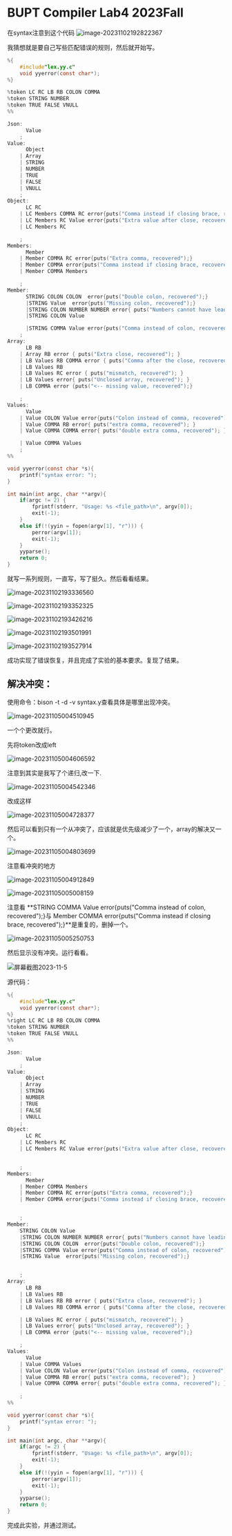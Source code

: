 # BUPT Compiler Lab4 2023Fall





在syntax注意到这个代码
![image-20231102192822367](http://typora-image-fengchen.oss-cn-beijing.aliyuncs.com/img/image-20231102192822367.png)



我猜想就是要自己写些匹配错误的规则，然后就开始写。



```c
%{
    #include"lex.yy.c"
    void yyerror(const char*);
%}

%token LC RC LB RB COLON COMMA
%token STRING NUMBER
%token TRUE FALSE VNULL
%%

Json:
      Value
    ;
Value:
      Object
    | Array
    | STRING
    | NUMBER
    | TRUE
    | FALSE
    | VNULL
    ;
Object:
      LC RC
    | LC Members COMMA RC error{puts("Comma instead if closing brace, recovered");}
    | LC Members RC Value error{puts("Extra value after close, recovered");}
    | LC Members RC 

    ;
Members:
      Member
    | Member COMMA RC error{puts("Extra comma, recovered");}
    | Member COMMA error{puts("Comma instead if closing brace, recovered");}
    | Member COMMA Members

    ;
Member:
      STRING COLON COLON  error{puts("Double colon, recovered");}
      |STRING Value  error{puts("Missing colon, recovered");}
      |STRING COLON NUMBER NUMBER error{ puts("Numbers cannot have leading zeroes, recovered"); }
      |STRING COLON Value

      |STRING COMMA Value error{puts("Comma instead of colon, recovered");}
    ;
Array:
      LB RB
    | Array RB error { puts("Extra close, recovered"); }
    | LB Values RB COMMA error { puts("Comma after the close, recovered"); }
    | LB Values RB
    | LB Values RC error { puts("mismatch, recovered"); }
    | LB Values error{ puts("Unclosed array, recovered"); }
    | LB COMMA error {puts("<-- missing value, recovered");}

    ;
Values:
      Value
    | Value COLON Value error{puts("Colon instead of comma, recovered");}
    | Value COMMA RB error{ puts("extra comma, recovered"); }
    | Value COMMA COMMA error{ puts("double extra comma, recovered"); }

    | Value COMMA Values
    ;
%%

void yyerror(const char *s){
    printf("syntax error: ");
}

int main(int argc, char **argv){
    if(argc != 2) {
        fprintf(stderr, "Usage: %s <file_path>\n", argv[0]);
        exit(-1);
    }
    else if(!(yyin = fopen(argv[1], "r"))) {
        perror(argv[1]);
        exit(-1);
    }
    yyparse();
    return 0;
}

```

就写一系列规则，一直写，写了挺久。然后看看结果。



![image-20231102193336560](http://typora-image-fengchen.oss-cn-beijing.aliyuncs.com/img/image-20231102193336560.png)

![image-20231102193352325](http://typora-image-fengchen.oss-cn-beijing.aliyuncs.com/img/image-20231102193352325.png)

![image-20231102193426216](http://typora-image-fengchen.oss-cn-beijing.aliyuncs.com/img/image-20231102193426216.png)

![image-20231102193501991](http://typora-image-fengchen.oss-cn-beijing.aliyuncs.com/img/image-20231102193501991.png)

![image-20231102193527914](http://typora-image-fengchen.oss-cn-beijing.aliyuncs.com/img/image-20231102193527914.png)

成功实现了错误恢复，并且完成了实验的基本要求。复现了结果。

## 解决冲突：

使用命令：bison -t -d -v syntax.y查看具体是哪里出现冲突。

![image-20231105004510945](http://typora-image-fengchen.oss-cn-beijing.aliyuncs.com/img/image-20231105004510945.png)

一个个更改就行。

先将token改成left

![image-20231105004606592](http://typora-image-fengchen.oss-cn-beijing.aliyuncs.com/img/image-20231105004606592.png)

注意到其实是我写了个递归,改一下.

![image-20231105004542346](http://typora-image-fengchen.oss-cn-beijing.aliyuncs.com/img/image-20231105004542346.png)

改成这样

![image-20231105004728377](http://typora-image-fengchen.oss-cn-beijing.aliyuncs.com/img/image-20231105004728377.png)

然后可以看到只有一个从冲突了，应该就是优先级减少了一个，array的解决又一个。

![image-20231105004803699](http://typora-image-fengchen.oss-cn-beijing.aliyuncs.com/img/image-20231105004803699.png)

注意看冲突的地方

![image-20231105004912849](http://typora-image-fengchen.oss-cn-beijing.aliyuncs.com/img/image-20231105004912849.png)

![image-20231105005008159](http://typora-image-fengchen.oss-cn-beijing.aliyuncs.com/img/image-20231105005008159.png)

注意看 **STRING COMMA Value error{puts("Comma instead of colon, recovered");}与 Member COMMA error{puts("Comma instead if closing brace, recovered");}**是重复的，删掉一个。

![image-20231105005250753](http://typora-image-fengchen.oss-cn-beijing.aliyuncs.com/img/image-20231105005250753.png)

然后显示没有冲突。运行看看。

![屏幕截图2023-11-5](http://typora-image-fengchen.oss-cn-beijing.aliyuncs.com/img/屏幕截图2023-11-5.png)

源代码：

```c
%{
    #include"lex.yy.c"
    void yyerror(const char*);
%}
%right LC RC LB RB COLON COMMA
%token STRING NUMBER
%token TRUE FALSE VNULL
%%

Json:
      Value
    ;
Value:
      Object
    | Array
    | STRING
    | NUMBER
    | TRUE
    | FALSE
    | VNULL
    ;
Object:
      LC RC
    | LC Members RC 
    | LC Members RC Value error{puts("Extra value after close, recovered");}


    ;
Members:
      Member
    | Member COMMA Members
    | Member COMMA RC error{puts("Extra comma, recovered");}
    | Member COMMA error{puts("Comma instead if closing brace, recovered");}


    ;
Member:
    STRING COLON Value
    |STRING COLON NUMBER NUMBER error{ puts("Numbers cannot have leading zeroes, recovered"); }
    |STRING COLON COLON  error{puts("Double colon, recovered");}
    |STRING COMMA Value error{puts("Comma instead of colon, recovered");}
    |STRING Value  error{puts("Missing colon, recovered");}


    ;
Array:
      LB RB
    | LB Values RB
    | LB Values RB RB error { puts("Extra close, recovered"); }
    | LB Values RB COMMA error { puts("Comma after the close, recovered"); }

    | LB Values RC error { puts("mismatch, recovered"); }
    | LB Values error{ puts("Unclosed array, recovered"); }
    | LB COMMA error {puts("<-- missing value, recovered");}

    ;
Values:
      Value
    | Value COMMA Values
    | Value COLON Value error{puts("Colon instead of comma, recovered");}
    | Value COMMA RB error{ puts("extra comma, recovered"); }
    | Value COMMA COMMA error{ puts("double extra comma, recovered"); }
    
    ;
%%

void yyerror(const char *s){
    printf("syntax error: ");
}

int main(int argc, char **argv){
    if(argc != 2) {
        fprintf(stderr, "Usage: %s <file_path>\n", argv[0]);
        exit(-1);
    }
    else if(!(yyin = fopen(argv[1], "r"))) {
        perror(argv[1]);
        exit(-1);
    }
    yyparse();
    return 0;
}

```

完成此实验，并通过测试。
